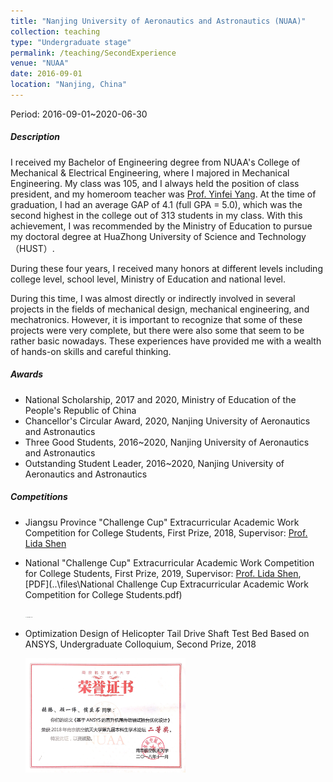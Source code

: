 ```yaml
---
title: "Nanjing University of Aeronautics and Astronautics (NUAA)"
collection: teaching
type: "Undergraduate stage"
permalink: /teaching/SecondExperience
venue: "NUAA"
date: 2016-09-01
location: "Nanjing, China"
---
```


Period: 2016-09-01~2020-06-30

##### Description

I received my Bachelor of Engineering degree from NUAA's College of Mechanical & Electrical Engineering, where I majored in Mechanical Engineering. My class was 105, and I always held the position of class president, and my homeroom teacher was [Prof. Yinfei Yang](https://www.researchgate.net/profile/Yang-Yinfei). At the time of graduation, I had an average GAP of 4.1 (full GPA = 5.0), which was the second highest in the college out of 313 students in my class. With this achievement, I was recommended by the Ministry of Education to pursue my doctoral degree at HuaZhong University of Science and Technology （HUST）.

During these four years, I received many honors at different levels including college level, school level, Ministry of Education and national level.

During this time, I was almost directly or indirectly involved in several projects in the fields of mechanical design, mechanical engineering, and mechatronics. However, it is important to recognize that some of these projects were very complete, but there were also some that seem to be rather basic nowadays. These experiences have provided me with a wealth of hands-on skills and careful thinking.

 

##### Awards

- National Scholarship, 2017 and 2020, Ministry of Education of the People's Republic of China
- Chancellor's Circular Award, 2020, Nanjing University of Aeronautics and Astronautics
- Three Good Students, 2016~2020, Nanjing University of Aeronautics and Astronautics
- Outstanding Student Leader, 2016~2020, Nanjing University of Aeronautics and Astronautics

##### Competitions

- Jiangsu Province "Challenge Cup" Extracurricular Academic Work Competition for College Students, First Prize, 2018, Supervisor:  [Prof. Lida Shen](https://www.researchgate.net/profile/Lida-Shen-2)

- National "Challenge Cup" Extracurricular Academic Work Competition for College Students, First Prize, 2019, Supervisor:  [Prof. Lida Shen](https://www.researchgate.net/profile/Lida-Shen-2),  [PDF](..\files\National Challenge Cup Extracurricular Academic Work Competition for College Students.pdf)

  <img src="..\images\Challenge Cup.JPG" alt="Challenge Cup" style="zoom:10%;" />

- Optimization Design of Helicopter Tail Drive Shaft Test Bed Based on ANSYS, Undergraduate Colloquium, Second Prize, 2018

  <img src="..\images\本科生学术论坛二等奖.JPG" alt="本科生学术论坛二等奖" style="zoom: 25%;" />

